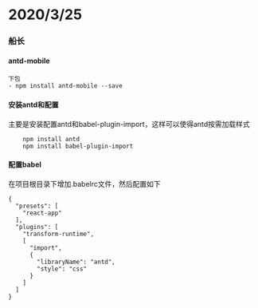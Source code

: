 # 2020/3/25
### 船长
#### antd-mobile
    下包
    - npm install antd-mobile --save
#### 安装antd和配置
主要是安装配置antd和babel-plugin-import，这样可以使得antd按需加载样式
```
    npm install antd
    npm install babel-plugin-import
```
#### 配置babel
在项目根目录下增加.babelrc文件，然后配置如下
```
{
  "presets": [
    "react-app"
  ],
  "plugins": [
    "transform-runtime",
    [
      "import",
      {
        "libraryName": "antd",
        "style": "css"
      }
    ]
  ]
}
```